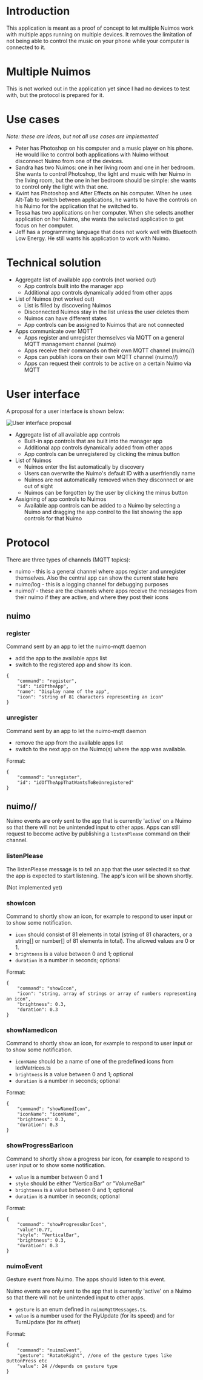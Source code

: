 # Introduction
This application is meant as a proof of concept to let multiple Nuimos work with multiple apps running on multiple devices.
It removes the limitation of not being able to control the music on your phone while your computer is connected to it. 

# Multiple Nuimos
This is not worked out in the application yet since I had no devices to test with, but the protocol is prepared for it.

# Use cases
*Note: these are ideas, but not all use cases are implemented*

- Peter has Photoshop on his computer and a music player on his phone. He would like to control both applications with Nuimo without disconnect Nuimo from one of the devices.
- Sandra has two Nuimos: one in her living room and one in her bedroom. She wants to control Photoshop, the light and music with her Nuimo in the living room, but the one in her bedroom should be simple: she wants to control only the light with that one.
- Kwint has Photoshop and After Effects on his computer. When he uses Alt-Tab to switch between applications, he wants to have the controls on his Nuimo for the application that he switched to.
- Tessa has two applications on her computer. When she selects another application on her Nuimo, she wants the selected application to get focus on her computer.
- Jeff has a programming language that does not work well with Bluetooth Low Energy. He still wants his application to work with Nuimo.

# Technical solution
- Aggregate list of available app controls (not worked out)
    - App controls built into the manager app 
    - Additional app controls dynamically added from other apps
- List of Nuimos (not worked out)
    - List is filled by discovering Nuimos
    - Disconnected Nuimos stay in the list unless the user deletes them
    - Nuimos can have different states
    - App controls can be assigned to Nuimos that are not connected
- Apps communicate over MQTT
    - Apps register and unregister themselves via MQTT on a general MQTT management channel (nuimo)
    - Apps receive their commands on their own MQTT channel (nuimo/<nuimo-uuid>/<appId>)
    - Apps can publish icons on their own MQTT channel (nuimo/<nuimo-uuid>/<appId>)
    - Apps can request their controls to be active on a certain Nuimo via MQTT

# User interface
A proposal for a user interface is shown below:

![User interface proposal](https://raw.githubusercontent.com/wind-rider/nuimo-mqtt-manager/master/doc/example.png)

* Aggregate list of all available app controls
    * Built-in app controls that are built into the manager app
    * Additional app controls dynamically added from other apps
    * App controls can be unregistered by clicking the minus button
* List of Nuimos
    * Nuimos enter the list automatically by discovery
    * Users can overwrite the Nuimo's default ID with a userfriendly name
    * Nuimos are not automatically removed when they disconnect or are out of sight
    * Nuimos can be forgotten by the user by clicking the minus button
* Assigning of app controls to Nuimos
    * Available app controls can be added to a Nuimo by selecting a Nuimo and dragging the app control to the list showing the app controls for that Nuimo

# Protocol
There are three types of channels (MQTT topics):

* nuimo - this is a general channel where apps register and unregister themselves. Also the central app can show the current state here
* nuimo/log - this is a logging channel for debugging purposes
* nuimo/<nuimo-uuid>/<appId> - these are the channels where apps receive the messages from their nuimo if they are active, and where they post their icons

## nuimo
### register
Command sent by an app to let the nuimo-mqtt daemon
* add the app to the available apps list
* switch to the registered app and show its icon.

```
{
    "command": "register",
    "id": "idOftheApp",
    "name": "Display name of the app",
    "icon": "string of 81 characters representing an icon"
}
```

### unregister
Command sent by an app to let the nuimo-mqtt daemon
* remove the app from the available apps list
* switch to the next app on the Nuimo(s) where the app was available.

Format:
```
{
    "command": "unregister",
    "id": "idOfTheAppThatWantsToBeUnregistered"
} 
```

## nuimo/<nuimo-uuid>/<appId>

Nuimo events are only sent to the app that is currently 'active' on a Nuimo so that there will not be unintended input to other apps. Apps can still request to become active by publishing a `listenPlease` command on their channel.  

### listenPlease
The listenPlease message is to tell an app that the user selected it so that the app is expected to start listening. The app's icon will be shown shortly.

(Not implemented yet)

### showIcon
Command to shortly show an icon, for example to respond to user input or to show some notification.

* `icon` should consist of 81 elements in total (string of 81 characters, or a string[] or number[] of 81 elements in total). The allowed values are 0 or 1.
* `brightness` is a value between 0 and 1; optional
* `duration` is a number in seconds; optional

Format:
```
{
    "command": "showIcon",
    "icon": "string, array of strings or array of numbers representing an icon",
    "brightness": 0.3,
    "duration": 0.3
} 
```

### showNamedIcon
Command to shortly show an icon, for example to respond to user input or to show some notification.

* `iconName` should be a name of one of the predefined icons from ledMatrices.ts
* `brightness` is a value between 0 and 1; optional
* `duration` is a number in seconds; optional

Format:
```
{
    "command": "showNamedIcon",
    "iconName": "iconName",
    "brightness": 0.3,
    "duration": 0.3
} 
```

### showProgressBarIcon
Command to shortly show a progress bar icon, for example to respond to user input or to show some notification.

* `value` is a number between 0 and 1 
* `style` should be either "VerticalBar" or "VolumeBar"
* `brightness` is a value between 0 and 1; optional
* `duration` is a number in seconds; optional

Format:
```
{
    "command": "showProgressBarIcon",
    "value":0.77,
    "style": "VerticalBar",
    "brightness": 0.3,
    "duration": 0.3
} 
```

### nuimoEvent
Gesture event from Nuimo. The apps should listen to this event.

Nuimo events are only sent to the app that is currently 'active' on a Nuimo so that there will not be unintended input to other apps.

* `gesture` is an enum defined in `nuimoMqttMessages.ts`.
* `value` is a number used for the FlyUpdate (for its speed) and for TurnUpdate (for its offset)

Format:
```
{
    "command": "nuimoEvent",
    "gesture": "RotateRight", //one of the gesture types like ButtonPress etc
    "value": 24 //depends on gesture type
} 
```
